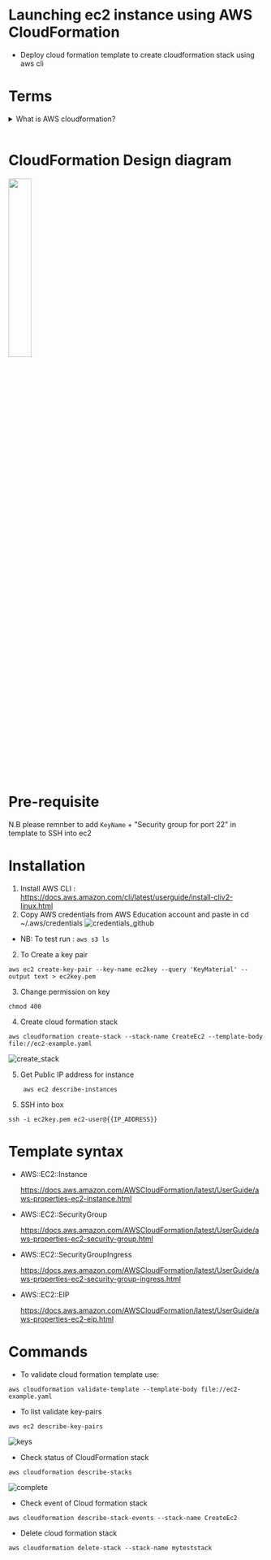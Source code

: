 # Launching ec2 instance using AWS CloudFormation
 - Deploy cloud formation template to create cloudformation stack using aws cli

# Terms

<details>
 <summary>What is AWS cloudformation?</summary>

    - AWS service that uses template files to automate the setup of AWS resources
    - Described as IaC(Infrastructure-as-Code) tool for automation setup and deployment
 </details>  
<br>

# CloudFormation Design diagram

<img width=30% height=30% src=https://user-images.githubusercontent.com/50704452/116811460-bdc99880-ab49-11eb-9cc9-704729e57b0f.png>

<br>

# Pre-requisite 
N.B please remnber to add `KeyName` + "Security group for port 22" in template to SSH into ec2
<br>

# Installation
1. Install AWS CLI : https://docs.aws.amazon.com/cli/latest/userguide/install-cliv2-linux.html 
1. Copy AWS credentials from AWS Education account and paste in cd ~/.aws/credentials
![credentials_github](https://user-images.githubusercontent.com/50704452/116236401-51bcee00-a75f-11eb-9014-53b4e92f5f50.png)
 - NB: To test run : `aws s3 ls`
2. To Create a key pair
```
aws ec2 create-key-pair --key-name ec2key --query 'KeyMaterial' --output text > ec2key.pem
```

3. Change permission on key
```
chmod 400
```
4. Create cloud formation stack
```
aws cloudformation create-stack --stack-name CreateEc2 --template-body file://ec2-example.yaml
```

![create_stack](https://user-images.githubusercontent.com/50704452/116240624-5506a880-a764-11eb-9c2d-84f9e1b8f939.png)

5. Get Public IP address for instance
```
    aws ec2 describe-instances
```
5. SSH into  box
```
ssh -i ec2key.pem ec2-user@{{IP_ADDRESS}}
``` 

# Template syntax
- AWS::EC2::Instance
  
    https://docs.aws.amazon.com/AWSCloudFormation/latest/UserGuide/aws-properties-ec2-instance.html

 - AWS::EC2::SecurityGroup

    https://docs.aws.amazon.com/AWSCloudFormation/latest/UserGuide/aws-properties-ec2-security-group.html

 - AWS::EC2::SecurityGroupIngress

    https://docs.aws.amazon.com/AWSCloudFormation/latest/UserGuide/aws-properties-ec2-security-group-ingress.html

 - AWS::EC2::EIP

    https://docs.aws.amazon.com/AWSCloudFormation/latest/UserGuide/aws-properties-ec2-eip.html


# Commands
 - To validate cloud formation template use:
 ```
 aws cloudformation validate-template --template-body file://ec2-example.yaml
 ```
 - To list validate key-pairs
 ```
 aws ec2 describe-key-pairs
 ```
 ![keys](https://user-images.githubusercontent.com/50704452/116238931-51722200-a762-11eb-8a3d-41b16913d469.png)

 - Check status of CloudFormation stack
 ```
 aws cloudformation describe-stacks

 ```
 ![complete](https://user-images.githubusercontent.com/50704452/116241342-18877c80-a765-11eb-94c8-be23193e6396.png)

- Check event of Cloud formation stack
```
aws cloudformation describe-stack-events --stack-name CreateEc2
```
- Delete cloud formation stack
```
aws cloudformation delete-stack --stack-name myteststack
```